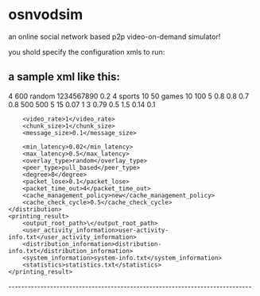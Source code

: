 # osnvodsim
an online social network based p2p video-on-demand simulator!


you shold specify the configuration xmls to run:

a sample xml like this:
----------------------------------------------------------------------------
<?xml version="1.0" encoding="UTF-8"?>
<configuration>
	<system>
		<exec_cycles>4</exec_cycles>
		<exec_time>600</exec_time>
		<seed_type>random</seed_type>
		<seed>1234567890</seed> 
		<random_variation>0.2</random_variation>
	</system>
	<inventory_category>
		<popularity_rank>4</popularity_rank>
		<category>
			<ctg_name>sports</ctg_name>
			<ctg_amount>10</ctg_amount> 
			<ctg_avg_length>50</ctg_avg_length>
		</category>
		<category>
			<ctg_name>games</ctg_name>
			<ctg_amount>10</ctg_amount> 
			<ctg_avg_length>100</ctg_avg_length>
		</category>
	</inventory_category>
	<user_interactivity>
		<uta_avg_incomings_per_second>5</uta_avg_incomings_per_second>
		<uta_watched_fraction>0.8</uta_watched_fraction>
		<uta_probability_watch_next>0.8</uta_probability_watch_next>
		<uta_selecting_same_category>0.7</uta_selecting_same_category>
		<uta_selecting_interested_category>0.8</uta_selecting_interested_category>
	</user_interactivity>
	<distribution>
		<server_config>
			<server>
				<server_bandwidth>500</server_bandwidth>
			</server>
            <server>
                <server_bandwidth>500</server_bandwidth>
            </server>
        </server_config>
		<peer_bandwidth>
			<bandwidth>
				<upload_bandwidth>5</upload_bandwidth>
				<download_bandwidth>15</download_bandwidth>
				<bw_fraction>0.07</bw_fraction>
			</bandwidth>
			<bandwidth>
				<upload_bandwidth>1</upload_bandwidth>
				<download_bandwidth>3</download_bandwidth>
				<bw_fraction>0.79</bw_fraction>
			</bandwidth>
                <bandwidth>
				<upload_bandwidth> 0.5</upload_bandwidth>
				<download_bandwidth>1.5</download_bandwidth>
				<bw_fraction>0.14</bw_fraction>
			</bandwidth>
		</peer_bandwidth>
		<packet_loss_rate>0.1</packet_loss_rate>


		<video_rate>1</video_rate>
        <chunk_size>1</chunk_size>
        <message_size>0.1</message_size>

		<min_latency>0.02</min_latency>
		<max_latency>0.5</max_latency>
		<overlay_type>random</overlay_type>
		<peer_type>pull_based</peer_type>
		<degree>8</degree>
		<packet_lose>0.1</packet_lose>
		<packet_time_out>4</packet_time_out>
		<cache_management_policy>new</cache_management_policy>
		<cache_check_cycle>0.5</cache_check_cycle>
	</distribution>
	<printing_result>
		<output_root_path>\</output_root_path>
		<user_activity_information>user-activity-info.txt</user_activity_information>
		<distribution_information>distribution-info.txt</distribution_information>
		<system_information>system-info.txt</system_information>	
		<statistics>statistics.txt</statistics>
	</printing_result>
</configuration>
----------------------------------------------------------------------------
